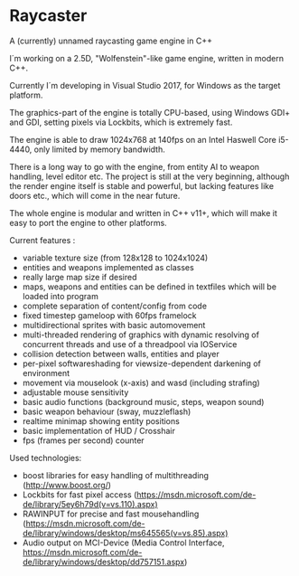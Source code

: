 # Raycaster
A (currently) unnamed raycasting game engine in C++

I´m working on a 2.5D, "Wolfenstein"-like game engine, written in modern C++.

Currently I´m developing in Visual Studio 2017, for Windows as the target platform.

The graphics-part of the engine is totally CPU-based, using Windows GDI+ and GDI, setting pixels via Lockbits, which is extremely fast.

The engine is able to draw 1024x768 at 140fps on an Intel Haswell Core i5-4440, only limited by memory bandwidth.

There is a long way to go with the engine, from entity AI to weapon handling, level editor etc. The project is still at the very beginning, although the render engine itself is stable and powerful, but lacking features like doors etc., which will come in the near future.

The whole engine is modular and written in C++ v11+, which will make it easy to port the engine to other platforms.

Current features :

  - variable texture size (from 128x128 to 1024x1024)
  - entities and weapons implemented as classes
  - really large map size if desired
  - maps, weapons and entities can be defined in textfiles which will be loaded into program
  - complete separation of content/config from code
  - fixed timestep gameloop with 60fps framelock
  - multidirectional sprites with basic automovement
  - multi-threaded rendering of graphics with dynamic resolving of concurrent threads and use of a threadpool via IOService
  - collision detection between walls, entities and player
  - per-pixel softwareshading for viewsize-dependent darkening of environment
  - movement via mouselook (x-axis) and wasd (including strafing)
  - adjustable mouse sensitivity
  - basic audio functions (background music, steps, weapon sound)
  - basic weapon behaviour (sway, muzzleflash)
  - realtime minimap showing entity positions
  - basic implementation of HUD / Crosshair
  - fps (frames per second) counter

Used technologies:

  - boost libraries for easy handling of multithreading (http://www.boost.org/)
  - Lockbits for fast pixel access (https://msdn.microsoft.com/de-de/library/5ey6h79d(v=vs.110).aspx)
  - RAWINPUT for precise and fast mousehandling (https://msdn.microsoft.com/de-de/library/windows/desktop/ms645565(v=vs.85).aspx)
  - Audio output on MCI-Device (Media Control Interface, https://msdn.microsoft.com/de-de/library/windows/desktop/dd757151.aspx)

